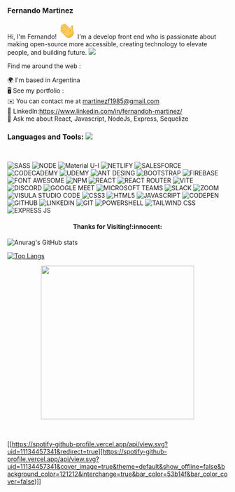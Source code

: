 ### Fernando Martinez 




Hi, I'm Fernando!  <img src="https://raw.githubusercontent.com/ABSphreak/ABSphreak/master/gifs/Hi.gif" width="40px" /> I'm a develop front end who is passionate about making open-source more accessible, creating technology to elevate people, and building future. <img src="https://media.giphy.com/media/WUlplcMpOCEmTGBtBW/giphy.gif" width="40px">


Find me around the web :

🌍  I'm based in Argentina
<br>
🖥️  See my portfolio :
<br>
✉️  You can contact me at martinezf1985@gmail.com
<br>
💼  LinkedIn:https://www.linkedin.com/in/fernandoh-martinez/
<br>
🌱 Ask me about   React, Javascript, NodeJs, Express, Sequelize



 ### Languages and Tools: <img src="https://media.giphy.com/media/WUlplcMpOCEmTGBtBW/giphy.gif" width="30">
<p> <!-- GitHub README Stats -->
  <a href="https://github.com/JoykishanSharma?tab=repositories">
    
   <!-- <img width="30%" height="auto" align="right" alt="Joykishan's github stats" 
         src="https://github-readme-stats.vercel.app/api/top-langs/?username=joykishansharma&layout=compact" />
NOTE: Top languages does not indicate my skill level or something like that, it's a github metric of which languages i have the most code on github. -->
  </a>
 <!-- icons -->
<br>
 
 
![SASS](https://img.shields.io/badge/Sass-CC6699?style=for-the-badge&logo=sass&logoColor=white)
 ![NODE](https://img.shields.io/badge/Node.js-339933?style=for-the-badge&logo=nodedotjs&logoColor=white)
 ![Material U-I](https://img.shields.io/badge/Material%20UI-007FFF?style=for-the-badge&logo=mui&logoColor=white)
  ![NETLIFY](https://img.shields.io/badge/Netlify-00C7B7?style=for-the-badge&logo=netlify&logoColor=white)
  ![SALESFORCE](https://img.shields.io/badge/Salesforce-00A1E0?style=for-the-badge&logo=Salesforce&logoColor=white)
  ![CODECADEMY](https://img.shields.io/badge/Codecademy-FFF0E5?style=for-the-badge&logo=codecademy&logoColor=303347)
  ![UDEMY](https://img.shields.io/badge/Udemy-EC5252?style=for-the-badge&logo=Udemy&logoColor=white)
  ![ANT DESING](https://img.shields.io/badge/Ant%20Design-1890FF?style=for-the-badge&logo=antdesign&logoColor=white)
  ![BOOTSTRAP](https://img.shields.io/badge/Bootstrap-563D7C?style=for-the-badge&logo=bootstrap&logoColor=white)
  ![FIREBASE](https://img.shields.io/badge/firebase-ffca28?style=for-the-badge&logo=firebase&logoColor=black)
  ![FONT AWESOME](https://img.shields.io/badge/Font_Awesome-339AF0?style=for-the-badge&logo=fontawesome&logoColor=white)
 ![NPM](https://img.shields.io/badge/npm-CB3837?style=for-the-badge&logo=npm&logoColor=white)
 ![REACT](https://img.shields.io/badge/React-20232A?style=for-the-badge&logo=react&logoColor=61DAFB)
 ![REACT ROUTER](https://img.shields.io/badge/React_Router-CA4245?style=for-the-badge&logo=react-router&logoColor=white)
 ![VITE](https://img.shields.io/badge/Vite-B73BFE?style=for-the-badge&logo=vite&logoColor=FFD62E)
 ![DISCORD](https://img.shields.io/badge/Discord-5865F2?style=for-the-badge&logo=discord&logoColor=white)
 ![GOOGLE MEET](https://img.shields.io/badge/Google%20Meet-00897B?style=for-the-badge&logo=google-meet&logoColor=white)
 ![MICROSOFT TEAMS](https://img.shields.io/badge/Microsoft_Teams-6264A7?style=for-the-badge&logo=microsoft-teams&logoColor=white)
 ![SLACK](https://img.shields.io/badge/Slack-4A154B?style=for-the-badge&logo=slack&logoColor=white)
 ![ZOOM](https://img.shields.io/badge/Zoom-2D8CFF?style=for-the-badge&logo=zoom&logoColor=white)
 ![VISULA STUDIO CODE](https://img.shields.io/badge/Visual_Studio_Code-0078D4?style=for-the-badge&logo=visual%20studio%20code&logoColor=white)
 ![CSS3](https://img.shields.io/badge/CSS3-1572B6?style=for-the-badge&logo=css3&logoColor=white)
 ![HTML5](https://img.shields.io/badge/HTML5-E34F26?style=for-the-badge&logo=html5&logoColor=white)
 ![JAVASCRIPT](https://img.shields.io/badge/JavaScript-323330?style=for-the-badge&logo=javascript&logoColor=F7DF1E)
 ![CODEPEN](https://img.shields.io/badge/Codepen-000000?style=for-the-badge&logo=codepen&logoColor=white)
 ![GITHUB](https://img.shields.io/badge/GitHub-100000?style=for-the-badge&logo=github&logoColor=white)
 ![LINKEDIN](https://img.shields.io/badge/LinkedIn-0077B5?style=for-the-badge&logo=linkedin&logoColor=white)
 ![GIT](https://img.shields.io/badge/GIT-E44C30?style=for-the-badge&logo=git&logoColor=white)
 ![POWERSHELL](https://img.shields.io/badge/powershell-5391FE?style=for-the-badge&logo=powershell&logoColor=white)
 ![TAILWIND CSS](https://img.shields.io/badge/Tailwind_CSS-38B2AC?style=for-the-badge&logo=tailwind-css&logoColor=white)
 ![EXPRESS JS](https://img.shields.io/badge/Express.js-000000?style=for-the-badge&logo=express&logoColor=white)

 
 

 
 
 
 
 
 
 
 

 



</p>

<h4 align="center"> Thanks for Visiting!:innocent:</h4>




![Anurag's GitHub stats](https://github-readme-stats.vercel.app/api?username=martinezf1985&show_icons=true&theme=radical)



[![Top Langs](https://github-readme-stats.vercel.app/api/top-langs/?username=martinezf1985)](https://github.com/anuraghazra/github-readme-stats)

<p align="Center" ><img src="https://camo.githubusercontent.com/3b7c592ede97b6138ffd4b1cc1541c2f3b11fd39/687474703a2f2f33312e6d656469612e74756d626c722e636f6d2f31376665613932306666333665663466356238373764353231366137616164392f74756d626c725f6d6f39786a65387a5a34317163626975666f315f313238302e676966" height="350px" width ="350px"></p>


<br>

[[https://spotify-github-profile.vercel.app/api/view.svg?uid=11134457341&redirect=true][https://spotify-github-profile.vercel.app/api/view.svg?uid=11134457341&cover_image=true&theme=default&show_offline=false&background_color=121212&interchange=true&bar_color=53b14f&bar_color_cover=false)]]

